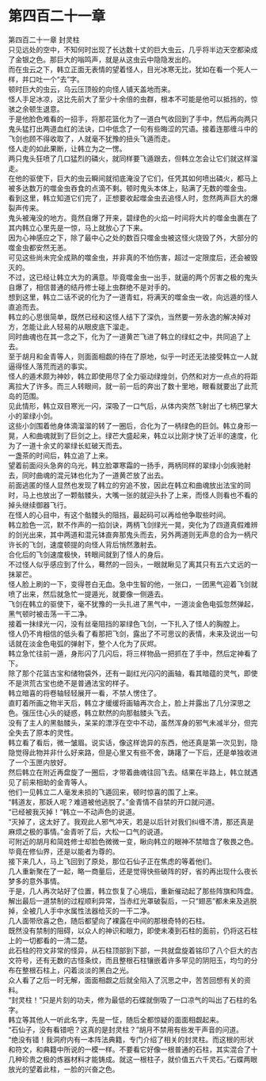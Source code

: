 # 第四百二十一章

第四百二十一章 封灵柱\
只见远处的空中，不知何时出现了长达数十丈的巨大虫云，几乎将半边天空都染成了金银之色。那巨大的嗡鸣声，就是从这虫云中隐隐发出的。\
而在虫云之下，韩立正面无表情的望着怪人，目光冰寒无比，犹如在看一个死人一样，并口吐一个“去”字。\
顿时巨大的虫云，乌云压顶般的向怪人铺天盖地而来。\
怪人手足冰凉，这比先前大了至少十余倍的虫群，根本不可能是他可以抵挡的，惊骇之余顿生退意。\
于是他脸色难看的一招手，将那花篮化为了一道白气收回到了手中，然后再向两只鬼头猛打出两道血红的法诀，口中低念了一句有些晦涩的咒语。接着连那缠斗中的飞剑也顾不得收取了，人就毫不犹豫的扭头飞遁而走。\
怪人走的如此果断，让韩立为之一愣。\
两只鬼头狂喷了几口猛烈的磷火，就同样要飞遁跟去，但韩立怎会让它们就这样溜走。\
在他的驱使下，巨大的虫云瞬间就彻底淹没了它们，任凭其如何喷出磷火，都马上被多达数万的噬金虫吞食的点滴不剩。顿时鬼头本体上，贴满了无数的噬金虫。\
看到这里，韩立知道它们完了，正想要收起噬金虫去追怪人时，忽然两声巨大的爆裂声传来。\
鬼头被淹没的地方。竟然自爆了开来，碧绿色的火焰一时间将大片的噬金虫裹在了其内韩立心里先是一惊，马上就放心了下来。\
因为心神感应之下，除了最中心之处的数百只噬金虫被这怪火烧毁了外，大部分的噬金虫都安然无恙。\
可见这些尚未完全成熟的噬金虫，并非真的不怕伤害，超过一定限度后，还会被毁灭的。\
不过，这已经让韩立大为的满意。毕竟噬金虫一出手，就逼的两个厉害之极的鬼头自爆了，相信普通的结丹修士碰上虫群绝不是对手的。\
想到这里，韩立二话不说的化为了一道青虹，将满天的噬金虫一收，向远遁的怪人直追而去。\
韩立的心思很简单，既然已经和这怪人结下了深仇，当然要一劳永逸的解决掉对方，怎能让此人轻易的从眼皮底下溜走。\
同时曲魂也在其一念之下，化为了一道黄芒飞进了韩立的绿虹之中，共同追了上去。\
至于胡月和金青等人，则面面相觑的待在了原地，似乎一时还无法接受韩立一人就逼得怪人落荒而逃的事实。\
怪人的遁术颇为神妙，韩立即使用尽了全力驱动绿煌剑，仍然和对方一点点的将距离拉大了许多。而三人转眼间，就一前一后的奔出了数十里地，眼看就要出了此荒岛的范围。\
见此情形，韩立双目寒光一闪，深吸了一口气后，从体内突然飞射出了七柄巴掌大小的翠绿小剑。\
这些小剑围着他身体滴溜溜的转了一圈后，合化为了一柄绿色的巨剑。韩立身形一晃，人和曲魂就到了巨剑之上。绿芒大盛起来，韩立以比刚才快了近半的速度，化为了一道十余丈的翠绿长虹破天而去。\
一盏茶的时间后，韩立追了上来。\
望着前面闷头急奔的乌光，韩立脸罩寒霜的一扬手，两柄同样的翠绿小剑疾驰射去，同时曲魂的混元钵也化为了一道黄芒放了出去。\
前面逃匿的怪人显然也发现了韩立的穷追不放，因此在韩立和曲魂放出法宝的同时，马上也放出了一颗骷髅头，大嘴一张的就迎头扑了上来，而怪人则看也不看的掉头继续御器飞行。\
在怪人的心目中，有这个骷髅头的阻挡，最起码可以再给他争取些时间。\
韩立脸色一沉，默不作声的一掐剑诀，两柄飞剑绿光一晃，突化为了四道真假难辨的剑光出来，其中两道和混元钵直奔那鬼头而去，另外两道则无声息的合为一柄尺许长的飞剑，速度顿提的向怪人背后悄然激射去。\
合化后的飞剑速度极快，转眼间就到了怪人的身后。\
不过怪人似乎感应到了什么，蓦然的一回头，一眼就瞅见了离其只有五六丈远的一抹翠芒。\
怪人脸上刷的一下，变得苍白无血。急中生智的他，一张口，一团黑气迎着飞剑就喷了出来，然后就急忙一提遁光，就要像一侧遁去。\
飞剑在韩立的驱使下，毫不犹豫的一头扎进了黑气中，一道淡金色电弧忽然弹起，黑气顿时被击荡一干二净。\
接着一抹绿光一闪，没有丝毫阻挡的翠绿色飞剑，一下扎入了怪人的胸膛上。\
怪人仍不肯相信的低头看了看那把飞剑，露出了不可思议的表情，未来及说出一句话就在淡金色电弧的弹射下，整个人化为了灰烬。\
韩立急忙往前一遁，身形闪了几闪后，将三样物品一把抓在了手中，然后定神看了下。\
除了那个花篮古宝和储物袋外，还有一副红光闪闪的画轴，看其暗蕴的灵气，即使不是洪荒古宝也绝不是普通法宝的样子。\
韩立暗喜的将卷轴轻轻展开一看，不禁人愣住了。\
直盯着所画之物半天后，韩立才缓缓将画轴再次合上，脸上并露出了几分深思之色。强压住心头的疑惑，韩立默然的向那骷髅头飞去。\
没有了主人的黑骷髅头，呆呆的漂浮在空中不动，虽然浑身的邪气未减半分，但完全失去了原本的灵性。\
韩立看了看后，微一皱眉。说实话，像这样诡异的东西，他还真是第一次见到，隐隐觉得此物并非什么好来路，但是心里又有些不舍，踌躇了一下后，还是单独收进了一个玉匣内放好。\
然后韩立在附近再盘旋了一圈后，才带着曲魂往回飞去。结果在半路上，韩立就遇见了前来相助的金青等人。\
他们一见韩立二人毫发未损的飞遁回来，顿时惊喜的围了上来。\
“韩道友，那妖人呢？难道被他逃脱了。”金青情不自禁的开口就问道。\
“已经被我灭掉！”韩立一不动声色的说道。\
“灭掉了，这太好了。我观此人邪气冲天，若是以后针对我们纠缠不清，那还真是麻烦之极的事情。”金青听了后，大松一口气的说道。\
可附近的胡月和简姓修士却脸色微微一变，瞅向韩立的眼神不禁暗含了敬畏之色。\
毕竟在修仙界，还是以能者为尊的。\
接下来几人，马上飞回到了原处，那位石仙子正在焦虑的等着他们。\
几人重新聚在了一起，略一商量后，还是觉得快些破阵的好，省的再出现什么夜长梦多的意外事情。\
于是，几人再次站好了位置，韩立恢复了心境后，重新催动起了那些阵旗和阵盘。\
解出最后一道禁制的过程顺利异常，当赤红光罩破裂后，一只“翅恶”都未来及逃脱掉，全被几人手中水属性法器给灭的一干二净。\
几人面带欣喜之色，随后都望向了裸露在中间的那根奇特的石柱。\
既然没有禁制的阻碍，以众人的神识和眼力，即使未凑到石柱的面前，仍将这石柱上的一切都看的一清二楚。\
此石柱的符文非常的怪异，从石柱顶部到下部，一共就盘旋着铭印了八个巨大的古文符号，还有无数的古怪条纹，而且整根石柱镶嵌着许多罕见的阴阳玉，均匀的分布在整根石柱上，闪着淡淡的黑白之光。\
众人看了之后一时无解，面面相觑之后就全陷入了沉思之中，苦苦回想有关的资料。\
“封灵柱！”只是片刻的功夫，修为最低的石蝶就倒吸了一口凉气的叫出了石柱的名字。\
韩立等其他人一听此名字，先是一怔，随后全都惊疑的面面相觑起来。\
“石仙子，没有看错吧？这真的是封灵柱？”胡月不禁用有些发干声音的问道。\
“绝没有错！我洞府内有一本阵法典籍，专门介绍了相关的封灵柱。而这根的形状和符文，和典籍中所说的一模一样。不要看它好像一根普通的石柱，其实混合了十几种珍贵之极的炼器材料才能铸成。就这一根柱子，就价值五六千灵石。”石蝶两眼放光的望着此柱，一脸的兴奋之色。
